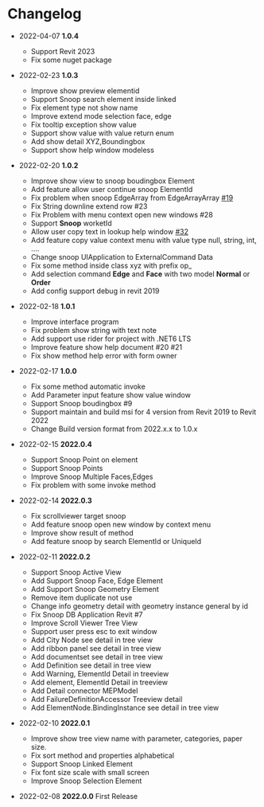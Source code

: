 # Changelog
- 2022-04-07 **1.0.4**
  - Support Revit 2023
  - Fix some nuget package
- 2022-02-23 **1.0.3**
  - Improve show preview elementid
  - Support Snoop search element inside linked
  - Fix element type not show name
  - Improve extend mode selection face, edge
  - Fix tooltip exception show value
  - Support show value with value return enum 
  - Add show detail XYZ,Boundingbox
  - Support show help window modeless
- 2022-02-20 **1.0.2**
  - Improve show view to snoop boudingbox Element
  - Add feature allow user continue snoop ElementId
  - Fix problem when snoop EdgeArray from EdgeArrayArray  [#19](https://github.com/weianweigan/RevitLookupWpf/issues/19)
  - Fix String downline extend row #23
  - Fix Problem with menu context open new windows #28
  - Support **Snoop** worketId
  - Allow user copy text in lookup help window [#32](https://github.com/weianweigan/RevitLookupWpf/pull/32)
  - Add feature copy value context menu with value type null, string, int, ....
  - Change snoop UIApplication to ExternalCommand Data
  - Fix some method inside class xyz with prefix op_
  - Add selection command **Edge** and **Face** with two model **Normal** or **Order**
  - Add config support debug in revit 2019

- 2022-02-18 **1.0.1**
  - Improve interface program
  - Fix problem show string with text note
  - Add support use rider for project with .NET6 LTS
  - Improve feature show help document #20 #21
  - Fix show method help error with form owner

- 2022-02-17 **1.0.0**
  - Fix some method automatic invoke
  - Add Parameter input feature show value window
  - Support Snoop boudingbox #9
  - Support maintain and build msi for 4 version from Revit 2019 to Revit 2022
  - Change Build version format from 2022.x.x to 1.0.x

- 2022-02-15 **2022.0.4**
  - Support Snoop Point on element
  - Support Snoop Points
  - Improve Snoop Multiple Faces,Edges
  - Fix problem with some invoke method
  
- 2022-02-14 **2022.0.3**
  - Fix scrollviewer target snoop
  - Add feature snoop open new window by context menu
  - Improve show result of method
  - Add feature snoop by search ElementId or UniqueId
- 2022-02-11 **2022.0.2**
  - Support Snoop Active View
  - Add Support Snoop Face, Edge Element
  - Add Support Snoop Geometry Element
  - Remove item duplicate not use
  - Change info geometry detail with geometry instance general by id
  - Fix Snoop DB Application Revit #7
  - Improve Scroll Viewer Tree View
  - Support user press esc to exit window
  - Add City Node see detail in tree view
  - Add ribbon panel see detail in tree view
  - Add documentset see detail in tree view
  - Add Definition see detail in tree view
  - Add Warning, ElementId Detail in treeview
  - Add element, ElementId Detail in treeview
  - Add Detail connector MEPModel
  - Add FailureDefinitionAccessor Treeview detail
  - Add ElementNode.BindingInstance see detail in tree view
- 2022-02-10 **2022.0.1**
  - Improve show tree view name with parameter, categories, paper size.
  - Fix sort method and properties alphabetical
  - Support Snoop Linked Element
  - Fix font size scale with small screen
  - Improve Snoop Selection Element
- 2022-02-08 **2022.0.0** First Release
